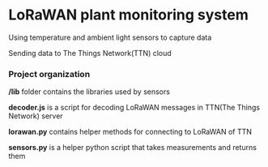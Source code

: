 # LoRaWAN plant monitoring system

Using temperature and ambient light sensors to capture data

Sending data to The Things Network(TTN) cloud

### Project organization 
**/lib** folder contains the libraries used by sensors 

**decoder.js** is a script for decoding LoRaWAN messages in TTN(The Things Network) server

**lorawan.py** contains helper methods for connecting to LoRaWAN of TTN

**sensors.py** is a helper python script that takes measurements and returns them

